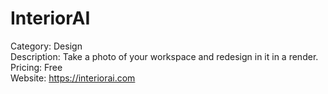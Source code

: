 # InteriorAI

Category: Design  
Description: Take a photo of your workspace and redesign in it in a render.  
Pricing: Free  
Website: https://interiorai.com
